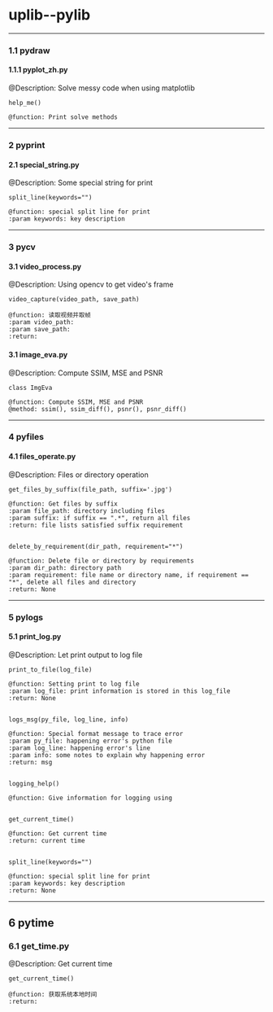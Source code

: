 # uplib--pylib

---
### 1.1 pydraw
#### 1.1.1 pyplot_zh.py
@Description: Solve messy code when using matplotlib

```
help_me()

@function: Print solve methods
```

---
### 2 pyprint
#### 2.1 special_string.py
@Description: Some special string for print

```
split_line(keywords="")

@function: special split line for print
:param keywords: key description
```

---
### 3 pycv
#### 3.1 video_process.py
@Description: Using opencv to get video's frame
```
video_capture(video_path, save_path)

@function: 读取视频并取帧
:param video_path: 
:param save_path:
:return: 
```
#### 3.1 image_eva.py
@Description: Compute SSIM, MSE and PSNR
```
class ImgEva

@function: Compute SSIM, MSE and PSNR
@method: ssim(), ssim_diff(), psnr(), psnr_diff()
```


---
### 4 pyfiles
#### 4.1 files_operate.py
@Description: Files or directory operation
```
get_files_by_suffix(file_path, suffix='.jpg')

@function: Get files by suffix
:param file_path: directory including files
:param suffix: if suffix == ".*", return all files
:return: file lists satisfied suffix requirement


delete_by_requirement(dir_path, requirement="*")

@function: Delete file or directory by requirements
:param dir_path: directory path
:param requirement: file name or directory name, if requirement == "*", delete all files and directory
:return: None
```

---
### 5 pylogs
#### 5.1 print_log.py
@Description: Let print output to log file
```
print_to_file(log_file)

@function: Setting print to log file
:param log_file: print information is stored in this log_file
:return: None


logs_msg(py_file, log_line, info)

@function: Special format message to trace error
:param py_file: happening error's python file
:param log_line: happening error's line
:param info: some notes to explain why happening error
:return: msg


logging_help()

@function: Give information for logging using


get_current_time()

@function: Get current time
:return: current time


split_line(keywords="")

@function: special split line for print
:param keywords: key description
:return: None
```

---
## 6 pytime
### 6.1 get_time.py
@Description: Get current time
```
get_current_time()

@function: 获取系统本地时间
:return:
```
